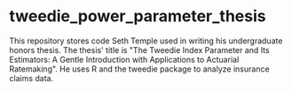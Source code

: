 # tweedie_power_parameter_thesis
This repository stores code Seth Temple used in writing his undergraduate honors thesis. The thesis' title is "The Tweedie Index Parameter and Its Estimators: A Gentle Introduction with Applications to Actuarial Ratemaking". He uses R and the tweedie package to analyze insurance claims data.
